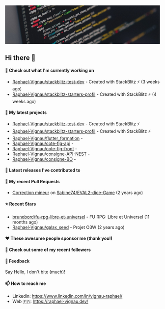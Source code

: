 ![Header](images/header.jpg)

## Hi there 👋

#### 👷 Check out what I'm currently working on

- [Raphael-Vignau/stackblitz-test-dev](https://github.com/Raphael-Vignau/stackblitz-test-dev) - Created with StackBlitz ⚡️ (3 weeks ago)
- [Raphael-Vignau/stackblitz-starters-profil](https://github.com/Raphael-Vignau/stackblitz-starters-profil) - Created with StackBlitz ⚡️ (4 weeks ago)

#### 🌱 My latest projects

- [Raphael-Vignau/stackblitz-test-dev](https://github.com/Raphael-Vignau/stackblitz-test-dev) - Created with StackBlitz ⚡️
- [Raphael-Vignau/stackblitz-starters-profil](https://github.com/Raphael-Vignau/stackblitz-starters-profil) - Created with StackBlitz ⚡️
- [Raphael-Vignau/flutter_formation](https://github.com/Raphael-Vignau/flutter_formation) - 
- [Raphael-Vignau/cote-fig-api](https://github.com/Raphael-Vignau/cote-fig-api) - 
- [Raphael-Vignau/cote-fig-front](https://github.com/Raphael-Vignau/cote-fig-front) - 
- [Raphael-Vignau/consigne-API-NEST](https://github.com/Raphael-Vignau/consigne-API-NEST) - 
- [Raphael-Vignau/consigne-BO](https://github.com/Raphael-Vignau/consigne-BO) - 


#### 🔭 Latest releases I've contributed to


#### 🔨 My recent Pull Requests

- [Correction mineur](https://github.com/Sabine74/EVAL2-dice-Game/pull/1) on [Sabine74/EVAL2-dice-Game](https://github.com/Sabine74/EVAL2-dice-Game) (2 years ago)

#### ⭐ Recent Stars

- [brunobord/fu-rpg-libre-et-universel](https://github.com/brunobord/fu-rpg-libre-et-universel) - FU RPG: Libre et Universel (11 months ago)
- [Raphael-Vignau/galax_seed](https://github.com/Raphael-Vignau/galax_seed) - Projet O3W (2 years ago)

#### ❤️ These awesome people sponsor me (thank you!)


#### 👯 Check out some of my recent followers


#### 💬 Feedback

Say Hello, I don't bite (much)!

#### 📫 How to reach me

- Linkedin: https://www.linkedin.com/in/vignau-raphael/
- Web  🇫🇷: https://raphael-vignau.dev/
